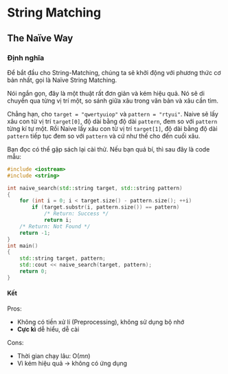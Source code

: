 # String Matching

<!-- naive.md -->
<!-- Written by Nguyen Tuan Dung <@dungwinux> -->

## The Naïve Way

### Định nghĩa

Để bắt đầu cho String-Matching, chúng ta sẽ khởi động với phương thức cơ bản
nhất, gọi là Naïve String Matching.

Nói ngắn gọn, đây là một thuật rất đơn giản và kém hiệu quả. Nó sẽ di chuyển
qua từng vị trí một, so sánh giữa xâu trong văn bản và xâu cần tìm.

Chẳng hạn, cho `target = "qwertyuiop"`  và `pattern = "rtyui"`. Naive sẽ lấy
xâu con từ vị trí `target[0]`, độ dài bằng độ dài `pattern`, đem so với `pattern`
từng kí tự một. Rồi Naive lấy xâu con từ vị trí `target[1]`, độ dài bằng độ dài
`pattern` tiếp tục đem so với `pattern` và cứ như thế cho đến cuối xâu.

Bạn đọc có thể gập sách lại cài thử. Nếu bạn quá bí, thì sau đây là code mẫu:

```cpp
#include <iostream>
#include <string>

int naive_search(std::string target, std::string pattern)
{
    for (int i = 0; i < target.size() - pattern.size(); ++i)
        if (target.substr(i, pattern.size()) == pattern)
            /* Return: Success */
            return i;
    /* Return: Not Found */
    return -1;
}
int main()
{
    std::string target, pattern;
    std::cout << naive_search(target, pattern);
    return 0;
}
```

#### Kết

Pros:
- Không có tiền xử lí (Preprocessing), không sử dụng bộ nhớ
- **Cực kì** dễ hiểu, dễ cài

Cons:
- Thời gian chạy lâu: O(_mn_)
- Vì kém hiệu quả -> không có ứng dụng